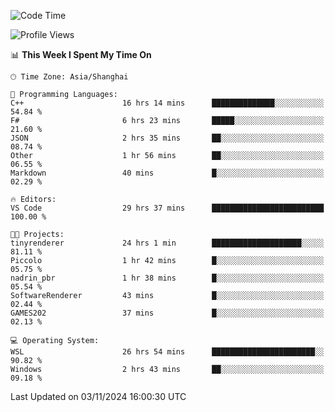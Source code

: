 <!--START_SECTION:waka-->
![Code Time](http://img.shields.io/badge/Code%20Time-2%2C112%20hrs%2022%20mins-blue)

![Profile Views](http://img.shields.io/badge/Profile%20Views-0-blue)

📊 **This Week I Spent My Time On** 

```text
🕑︎ Time Zone: Asia/Shanghai

💬 Programming Languages: 
C++                      16 hrs 14 mins      ██████████████░░░░░░░░░░░   54.84 % 
F#                       6 hrs 23 mins       █████░░░░░░░░░░░░░░░░░░░░   21.60 % 
JSON                     2 hrs 35 mins       ██░░░░░░░░░░░░░░░░░░░░░░░   08.74 % 
Other                    1 hr 56 mins        ██░░░░░░░░░░░░░░░░░░░░░░░   06.55 % 
Markdown                 40 mins             █░░░░░░░░░░░░░░░░░░░░░░░░   02.29 % 

🔥 Editors: 
VS Code                  29 hrs 37 mins      █████████████████████████   100.00 % 

🐱‍💻 Projects: 
tinyrenderer             24 hrs 1 min        ████████████████████░░░░░   81.11 % 
Piccolo                  1 hr 42 mins        █░░░░░░░░░░░░░░░░░░░░░░░░   05.75 % 
nadrin_pbr               1 hr 38 mins        █░░░░░░░░░░░░░░░░░░░░░░░░   05.54 % 
SoftwareRenderer         43 mins             █░░░░░░░░░░░░░░░░░░░░░░░░   02.44 % 
GAMES202                 37 mins             █░░░░░░░░░░░░░░░░░░░░░░░░   02.13 % 

💻 Operating System: 
WSL                      26 hrs 54 mins      ███████████████████████░░   90.82 % 
Windows                  2 hrs 43 mins       ██░░░░░░░░░░░░░░░░░░░░░░░   09.18 % 
```


 Last Updated on 03/11/2024 16:00:30 UTC
<!--END_SECTION:waka-->